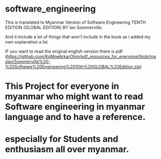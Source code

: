 # software_engineering

This is translated to Myanmar Version of Software Engineering TENTH EDITION (GLOBAL EDITION) BY lan Sommerville.

And it include a lot of things that won't include in the book as i added my own explanation a lot.

IF you want to read the original english version there is pdf 
(https://github.com/KoMoeArkarOhm/pdf_resources_for_everyone/blob/master/Sommerville%20-%20Software%20Engineering%2010th%20GLOBAL%20Edition.zip)

# This Project for everyone in myanmar who might want to read Software engineering in myanmar language and to have a reference.
# especially for Students and enthusiasm all over myanmar.
